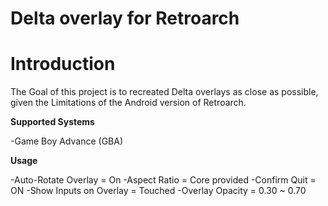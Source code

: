 # Delta overlay for Retroarch
# Introduction
The Goal of this project is to recreated Delta overlays as close as possible, given the Limitations of the Android version of Retroarch.

**Supported Systems**

-Game Boy Advance (GBA)

**Usage**

-Auto-Rotate Overlay = On
-Aspect Ratio = Core provided
-Confirm Quit = ON
-Show Inputs on Overlay = Touched
-Overlay Opacity = 0.30 ~ 0.70

